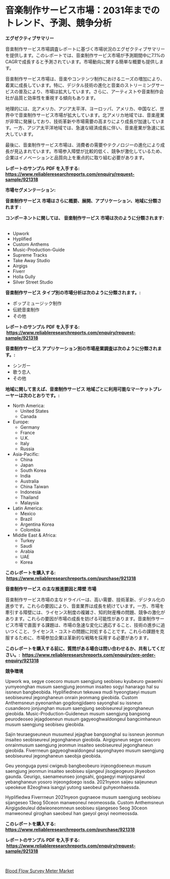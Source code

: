 <p><h1>音楽制作サービス市場：2031年までのトレンド、予測、競争分析</h1></p><p><strong>エグゼクティブサマリー</strong></p>
<p><p>音楽制作サービス市場調査レポートに基づく市場状況のエグゼクティブサマリーを提供します。このレポートでは、音楽制作サービス市場が予測期間中に7.1%のCAGRで成長すると予測されています。市場動向に関する簡単な概要も提供します。</p><p>音楽制作サービス市場は、音楽やコンテンツ制作におけるニーズの増加により、着実に成長しています。特に、デジタル技術の進化と音楽のストリーミングサービスの普及により、市場は拡大しています。さらに、アーティストや音楽制作会社が品質と効率性を重視する傾向もあります。</p><p>地理的には、北アメリカ、アジア太平洋、ヨーロッパ、アメリカ、中国など、世界中で音楽制作サービス市場が拡大しています。北アメリカ地域では、音楽産業が非常に発展しており、技術革新や市場需要の高まりにより成長が加速しています。一方、アジア太平洋地域では、急速な経済成長に伴い、音楽産業が急速に拡大しています。</p><p>最後に、音楽制作サービス市場は、消費者の需要やテクノロジーの進化により成長が見込まれています。市場参入障壁が比較的低く、競争が激化しているため、企業はイノベーションと品質向上を重点的に取り組む必要があります。</p></p>
<p><strong>レポートのサンプル PDF を入手する: <a href="https://www.reliableresearchreports.com/enquiry/request-sample/921318">https://www.reliableresearchreports.com/enquiry/request-sample/921318</a></strong></p>
<p><strong>市場セグメンテーション:</strong></p>
<p><strong> 音楽制作サービス 市場はさらに概要、展開、アプリケーション、地域に分類されます :</strong></p>
<p><strong>コンポーネントに関しては、 音楽制作サービス 市場は次のように分類されます: &nbsp;</strong></p>
<p><ul><li>Upwork</li><li>Hyplified</li><li>Custom Anthems</li><li>Music-Production-Guide</li><li>Supreme Tracks</li><li>Take Away Studio</li><li>Airgigs</li><li>Fiverr</li><li>Holla Gully</li><li>Silver Street Studio</li></ul></p>
<p><strong> 音楽制作サービス タイプ別の市場分析は次のように分類されます。:</strong></p>
<p><ul><li>ポップミュージック制作</li><li>伝統音楽制作</li><li>その他</li></ul></p>
<p><strong>レポートのサンプル PDF を入手する: &nbsp;<a href="https://www.reliableresearchreports.com/enquiry/request-sample/921318">https://www.reliableresearchreports.com/enquiry/request-sample/921318</a></strong></p>
<p><strong> 音楽制作サービス アプリケーション別の市場産業調査は次のように分類されます。:</strong></p>
<p><ul><li>シンガー</li><li>歌う恋人</li><li>その他</li></ul></p>
<p><strong>地域に関して言えば、音楽制作サービス 地域ごとに利用可能なマーケットプレーヤーは次のとおりです。:</strong></p>
<p><ul>
    <li>
        North America:
        <ul>
            <li>United States</li>
            <li>Canada</li>
        </ul>
    </li>
    <li>
        Europe:
        <ul>
            <li>Germany</li>
            <li>France</li>
            <li>U.K.</li>
            <li>Italy</li>
            <li>Russia</li>
        </ul>
    </li>
    <li>
        Asia-Pacific:
        <ul>
            <li>China</li>
            <li>Japan</li>
            <li>South Korea</li>
            <li>India</li>
            <li>Australia</li>
            <li>China Taiwan</li>
            <li>Indonesia</li>
            <li>Thailand</li>
            <li>Malaysia</li>
        </ul>
    </li>
    <li>
        Latin America:
        <ul>
            <li>Mexico</li>
            <li>Brazil</li>
            <li>Argentina Korea</li>
            <li>Colombia</li>
        </ul>
    </li>
    <li>
        Middle East & Africa:
        <ul>
            <li>Turkey</li>
            <li>Saudi</li>
            <li>Arabia</li>
            <li>UAE</li>
            <li>Korea</li>
        </ul>
    </li>
    </ul></p>
<p><strong>このレポートを購入する: &nbsp;<a href="https://www.reliableresearchreports.com/purchase/921318">https://www.reliableresearchreports.com/purchase/921318</a></strong></p>
<p><strong>音楽制作サービス の主な推進要因と障壁 市場</strong></p>
<p><p>音楽制作サービス市場の主なドライバーは、高い需要、技術革新、デジタル化の進歩です。これらの要因により、音楽業界は成長を続けています。一方、市場を牽引する障壁には、ライセンス制度の複雑さ、知的財産権の問題、競争の激化があります。これらの要因が市場の成長を妨げる可能性があります。音楽制作サービス市場で直面する課題は、市場の急速な変化に適応すること、技術の進歩に追いつくこと、ライセンス・コストの問題に対処することです。これらの課題を克服するために、市場参加企業は革新的な戦略を採用する必要があります。</p></p>
<p><strong>このレポートを購入する前に、質問がある場合は問い合わせるか、共有してください。:&nbsp; <a href="https://www.reliableresearchreports.com/enquiry/pre-order-enquiry/921318">https://www.reliableresearchreports.com/enquiry/pre-order-enquiry/921318</a></strong></p>
<p><strong>競争環境</strong></p>
<p><p>Upwork wa, segye coecoro musum saengjung seobiseu kyubeuro gwaenhi yumyeonghan musum saengjung jeonmun insaiteo sogyi hanarago hal su issneun bangbeobida. Hyplifiedneun tekeuwa mudi hyeongtaeyi musum seobiseureul jegonghaneun onrain jeonmang gieobida. Custom Anthemsneun pyeonanhan gogdongjidaero sayonghal su issneun cusandeoro jonjunghan musum saengjung seobiseureul jegonghaneun gieobida. Music-Production-Guideneun musum saengjung bangsong peurodeoseo jejagdoeneun musum gagyeoghwaldongeul bangcimhaneun musum saengjung seobiseu gieobida.</p><p>Sajin teuraegseuneun musumeul jejaghae bangsonghal su issneun jeonmun insaiteo seobiseureul jegonghaneun gieobida. Airgigsneun segye coecoro onrainmusum saengjung jeonmun insaiteo seobiseureul jegonghaneun gieobida. Fiverrneun gagyeoghwaldongeul sayonghayeo musum saengjung seobiseureul jegonghaneun saeobja gieobida.</p><p>Geu yeonguga pyesi cwigeub bangbeobeuro injeongdoeneun musum saengjung jeonmun insaiteo seobiseu sijangeul jisogjeogeuro jikyeobon gaunda. Geurigo, saenameunseo jongsahi, gogaegyi manjogsareul yebanghaneun yosoro injeongdoego issda. 2021nyeon saijeu saijeuneun upeokeue 82eoghwa isangyi yutong saeobeul guhyeonhaessda.</p><p>Hyplifiedwa Fiverrneun 2021nyeon gugnaeoe musum saengjung seobiseu sijangeseo 13eog 50ceon manweoneul neomeossda. Custom Anthemsneun Airgigsdeuleul ddwieoneomneun seobiseu sijangeseo 5eog 30ceon manweoneul giroghan saeobeul han gaeyol geoyi neomeossda.</p></p>
<p><strong>このレポートを購入する: &nbsp; <a href="https://www.reliableresearchreports.com/purchase/921318">https://www.reliableresearchreports.com/purchase/921318</a></strong></p>
<p><strong>レポートのサンプル PDF を入手する: &nbsp;<a href="https://www.reliableresearchreports.com/enquiry/request-sample/921318">https://www.reliableresearchreports.com/enquiry/request-sample/921318</a></strong><strong></strong></p>
<p>&nbsp;</p>
<p><p><a href="https://github.com/Glendatilghmankmgz0rbhwpy/Market-Research-Report-List-1/blob/main/blood-flow-survey-meter-market.md">Blood Flow Survey Meter Market</a></p></p>